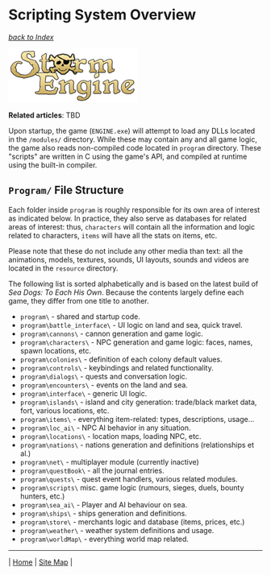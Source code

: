 # Scripting System Overview
_[back to Index](../index.md)_

![Storm Engine Logo](../media/SE_logo.png)

**Related articles**: TBD

Upon startup, the game (`ENGINE.exe`) will attempt to load any DLLs located in the `/modules/` directory. While these may contain any and all game logic, the game also reads non-compiled code located in `program` directory. These "scripts" are written in C using the game's API, and compiled at runtime using the built-in compiler. 

## `Program/` File Structure

Each folder inside `program` is roughly responsible for its own area of interest as indicated below. In practice, they also serve as databases for related areas of interest: thus, `characters` will contain all the information and logic related to characters, `items` will have all the stats on items, etc. 

Please note that these do not include any other media than text: all the animations, models, textures, sounds, UI layouts, sounds and videos are located in the `resource` directory. 

The following list is sorted alphabetically and is based on the latest build of _Sea Dogs: To Each His Own_. Because the contents largely define each game, they differ from one title to another.

* `program\` - shared and startup code.
* `program\battle_interface\` - UI logic on land and sea, quick travel.
* `program\cannons\` - cannon generation and game logic.
* `program\characters\` - NPC generation and game logic: faces, names, spawn locations, etc.
* `program\colonies\` - definition of each colony default values.
* `program\controls\` - keybindings and related functionality.
* `program\dialogs\` - quests and conversation logic.
* `program\encounters\` - events on the land and sea.
* `program\interface\` - generic UI logic.
* `program\islands\` - island and city generation: trade/black market data, fort, various locations, etc.
* `program\items\` - everything item-related: types, descriptions, usage...
* `program\loc_ai\` - NPC AI behavior in any situation.
* `program\locations\` - location maps, loading NPC, etc.
* `program\nations\` - nations generation and definitions (relationships et al.)
* `program\net\` - multiplayer module (currently inactive)
* `program\questBook\` - all the journal entries.
* `program\quests\` - quest event handlers, various related modules.
* `program\scripts\` misc. game logic (rumours, sieges, duels, bounty hunters, etc.)
* `program\sea_ai\` - Player and AI behaviour on sea.
* `program\ships\` - ships generation and definitions.
* `program\store\` - merchants logic and database (items, prices, etc.)
* `program\weather\` - weather system definitions and usage.
* `program\worldMap\` - everything world map related.



---

| [Home](../index.md) | [Site Map](../site-map.md) | 